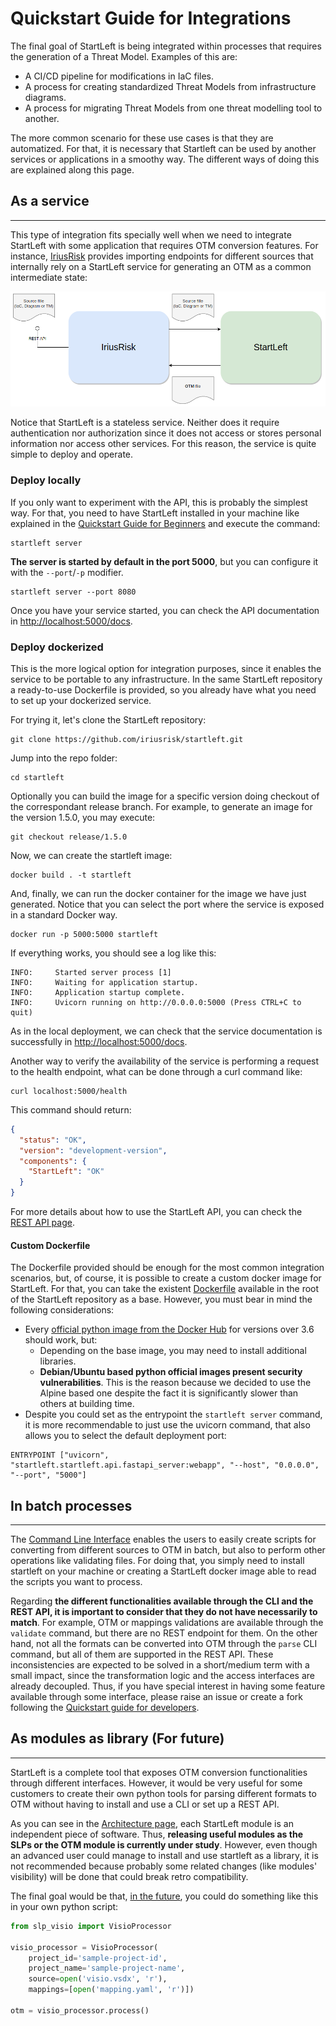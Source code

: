 # Quickstart Guide for Integrations

The final goal of StartLeft is being integrated within processes that requires the generation of a Threat Model. Examples
of this are:

* A CI/CD pipeline for modifications in IaC files.
* A process for creating standardized Threat Models from infrastructure diagrams.
* A process for migrating Threat Models from one threat modelling tool to another.

The more common scenario for these use cases is that they are automatized. For that, it is necessary that Startleft can
be used by another services or applications in a smoothy way. The different ways of doing this are explained along this page.

## As a service

---
This type of integration fits specially well when we need to integrate StartLeft with some application that requires 
OTM conversion features. For instance, [IriusRisk](https://www.iriusrisk.com/) provides importing endpoints for different
sources that internally rely on a StartLeft service for generating an OTM as a common intermediate state:

![img/iriusrisk-integration.png](img/iriusrisk-integration.png)

Notice that StartLeft is a stateless service. Neither does it require authentication nor authorization since it does not
access or stores personal information nor access other services. For this reason, the service is quite simple to deploy and
operate.

### Deploy locally
If you only want to experiment with the API, this is probably the simplest way. For that, you need to have
StartLeft installed in your machine like explained in the [Quickstart Guide for Beginners](../../Quickstart-Guide-for-Beginners.md)
and execute the command:
```shell
startleft server
```
**The server is started by default in the port 5000**, but you can configure it with the `--port`/`-p` modifier.
```shell
startleft server --port 8080
```
Once you have your service started, you can check the API documentation in [http://localhost:5000/docs](http://localhost:5000/docs).

### Deploy dockerized
This is the more logical option for integration purposes, since it enables the service to be portable to any infrastructure.
In the same StartLeft repository a ready-to-use Dockerfile is provided, so you already have what you need to set up your 
dockerized service.

For trying it, let's clone the StartLeft repository:
```shell
git clone https://github.com/iriusrisk/startleft.git
```

Jump into the repo folder:
```shell
cd startleft
```

Optionally you can build the image for a specific version doing checkout of the correspondant release branch. For example,
to generate an image for the version 1.5.0, you may execute:
```shell
git checkout release/1.5.0
```

Now, we can create the startleft image:
```shell
docker build . -t startleft
```

And, finally, we can run the docker container for the image we have just generated. Notice that you can select the
port where the service is exposed in a standard Docker way.
```shell
docker run -p 5000:5000 startleft
```

If everything works, you should see a log like this:
```shell
INFO:     Started server process [1]
INFO:     Waiting for application startup.
INFO:     Application startup complete.
INFO:     Uvicorn running on http://0.0.0.0:5000 (Press CTRL+C to quit)
```

As in the local deployment, we can check that the service documentation is successfully in 
[http://localhost:5000/docs](http://localhost:5000/docs).

Another way to verify the availability of the service is performing a request to the health endpoint, what can be done
through a curl command like:
```shell
curl localhost:5000/health
```
This command should return:
```json
{
  "status": "OK",
  "version": "development-version",
  "components": {
    "StartLeft": "OK"
  }
}
```
For more details about how to use the StartLeft API, you can check the [REST API page](../../usage/REST-API.md).

#### Custom Dockerfile
The Dockerfile provided should be enough for the most common integration scenarios, but, of course, it is possible to
create a custom docker image for StartLeft. For that, you can take the existent 
[Dockerfile](https://raw.githubusercontent.com/iriusrisk/startleft/main/Dockerfile) available in the root of the StartLeft
repository as a base. However, you must bear in mind the following considerations:

* Every [official python image from the Docker Hub](https://hub.docker.com/_/python) for versions over 3.6 should work, but:
    * Depending on the base image, you may need to install additional libraries.
    * **Debian/Ubuntu based python official images present security vulnerabilities**. This is the reason because we decided 
    to use the Alpine based one despite the fact it is significantly slower than others at building time.
* Despite you could set as the entrypoint the `startleft server` command, it is more recommendable to just use the uvicorn 
  command, that also allows you to select the default deployment port:
```
ENTRYPOINT ["uvicorn", "startleft.startleft.api.fastapi_server:webapp", "--host", "0.0.0.0", "--port", "5000"]
```

## In batch processes

---
The [Command Line Interface](../../usage/Command-Line-Interface.md) enables the users to easily create scripts for converting from different sources to OTM in batch, but
also to perform other operations like validating files. For doing that, you simply need to install startleft on your machine or 
creating a StartLeft docker image able to read the scripts you want to process.

Regarding **the different functionalities available through the CLI and the REST API, it is important to consider that they do
not have necessarily to match**. For example, OTM or mappings validations are available through the `validate` command, but 
there are no REST endpoint for them. On the other hand, not all the formats can be converted into OTM through the `parse` CLI
command, but all of them are supported in the REST API. These inconsistencies are expected to be solved in a short/medium
term with a small impact, since the transformation logic and the access interfaces are already decoupled. Thus, if you have
special interest in having some feature available through some interface, please raise an issue or create a fork following the
[Quickstart guide for developers](../../development/Quickstart-Guide-for-Developers/Quickstart-Guide-for-Developers.md).


## As modules as library (For future)

---
StartLeft is a complete tool that exposes OTM conversion functionalities through different interfaces. However, it would 
be very useful for some customers to create their own python tools for parsing different formats to OTM without having to 
install and use a CLI or set up a REST API.

As you can see in the [Architecture page](../../development/Architecture/Architecture.md), each StartLeft module is an 
independent piece
of software. Thus, **releasing useful modules as the SLPs or the OTM module is currently under study**.
However, even though an advanced user could manage to install and use startleft as a library, it is not recommended because 
probably some related changes (like modules' visibility) will be done that could break retro compatibility.

The final goal would be that, <u>in the future</u>, you could do something like this in your own python script:
```python
from slp_visio import VisioProcessor

visio_processor = VisioProcessor(
    project_id='sample-project-id', 
    project_name='sample-project-name', 
    source=open('visio.vsdx', 'r'), 
    mappings=[open('mapping.yaml', 'r')])

otm = visio_processor.process()
```
